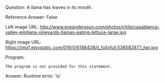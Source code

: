 Question: A llama has leaves in its mouth.

Reference Answer: False

Left image URL: http://www.eveandersson.com/photos/chile/casablanca-valley-emiliana-vineyards-llamas-eating-lettuce-large.jpg

Right image URL: https://img1.etsystatic.com/019/0/6188428/il_fullxfull.536582877_iiwj.jpg

Program:

```
The program is not provided for this statement.
```
Answer: Runtime error: 'is'

